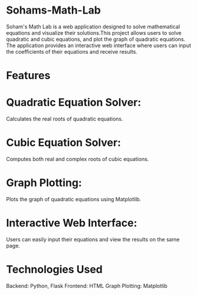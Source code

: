 # Sohams-Math-Lab
Soham's Math Lab is a web application designed to solve mathematical equations and visualize their solutions.This project allows users to solve quadratic and cubic equations, and plot the graph of quadratic equations. The application provides an interactive web interface where users can input the coefficients of their equations and receive results.

# Features
# Quadratic Equation Solver: 
Calculates the real roots of quadratic equations.
# Cubic Equation Solver: 
Computes both real and complex roots of cubic equations.
# Graph Plotting: 
Plots the graph of quadratic equations using Matplotlib.
# Interactive Web Interface: 
Users can easily input their equations and view the results on the same page.
# Technologies Used
Backend: Python, Flask
Frontend: HTML
Graph Plotting: Matplotlib
